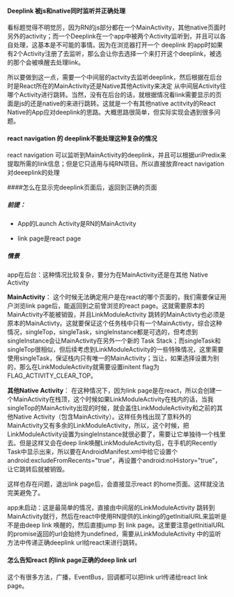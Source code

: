 #### Deeplink 被js和native同时监听并正确处理

看标题觉得不明觉厉，因为RN的js部分都在一个MainActivity，其他native页面时另外的activity；而一个Deeplink在一个app中被两个Activity监听到，并且可以各自处理，这基本是不可能的事情。因为在浏览器打开一个 deeplink 的app时如果有2个Activity注册了去监听，那么会让你去选择一个来打开这个deeplink，被选的那个会被唤醒去处理link。

所以要做到这一点，需要一个中间层的actvity去监听deeplink，然后根据在后台时是React所在的MainActivity还是Native其他Activity来决定 从中间层Activity往哪个Activity进行跳转。当然，没有在后台的话，就根据情况看link需要显示的页面是js的还是native的来进行跳转。这就是一个有其他native actitvity的React Native的App应对deeplink的思路。大概思路很简单，但实际实现会遇到很多问题。

#### react navigation 的 deeplink不能处理这种复杂的情况

react navigation 可以监听到MainActivity的deeplink，并且可以根据uriPredix来提取所需的link信息；但是它只适用与纯RN项目。所以直接放弃react navigation对deeeplink的处理

####怎么在显示完deeplink页面后，返回到正确的页面

##### 前提：

* App的Launch Activity是RN的MainActivity

* link page是react page

##### 情景

app在后台：这种情况比较复杂，要分为在MainActivity还是在其他 Native Activity

**MainActivity**： 这个时候无法确定用户是在react的哪个页面的，我们需要保证用户浏览link page后，能返回到之前曾浏览的react page。这就需要原本的MainActivity不能被销毁，并且LinkModuleActivity 跳转的MainActivty也必须是原本的MainActivty。这就要保证这个任务栈中只有一个MainActivty，综合这种情况，singleTop，singleTask，singleInstance都是可选的，但考虑到singleInstance会让MainActivity在另外一个新的 Task Stack；而singleTask和singleTop很相似，但后续考虑到LinkModuleActivity的一些特殊情况，这里需要使用singleTask，保证栈内只有唯一的MainActivity；当让，如果选择设置为别的，那么在LinkModuleActivity就需要设置initent flag为FLAG_ACTIVITY_CLEAR_TOP。

**其他Native Activity**： 在这种情况下，因为link page是在react，所以会创建一个MainActivity在栈顶，这个时候如果LinkModuleActivity在栈内的话，当我singleTop的MainActivity出现的时候，就会盖住LinkModuleActivity和之前的其他Native Activity（包含MainActivity）。这样任务栈出现了意料外的MainActivity又有多余的LinkModuleActivity，所以，这个时候，把LinkModuleActivity设置为singleInstance就很必要了，需要让它单独待一个栈里去。但是这样又会在deep link唤醒LinkModuleActivity后，在手机的Recently Task中显示出来，所以要在AndroidManifest.xml中给它设置个android:excludeFromRecents="true"，再设置个android:noHistory="true"，让它跳转后就被销毁。 

这样也存在问题，退出link page后，会直接显示react 的home页面。这样就没法完美避免了。



app未启动：这是最简单的情况，直接由中间层的LinkModuleActivity 跳转到 MainActivity就行，然后在react中使用RN提供的Linking的getInitialURL来监听是不是由deep link 唤醒的，然后直接jump 到 link page。这里要注意getInitialURL的promise返回的url会始终为undefined，需要从LinkModuleActivity 中的监听方法中传递正确deeplink url给react来进行跳转。



#### 怎么告知react 的link page正确的deep link url

这个有很多方法，广播，EventBus，回调都可以把link url传递给react link page。

